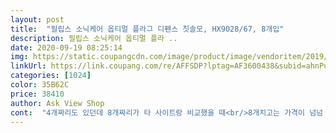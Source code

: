 ```yaml
---
layout: post 
title:  "필립스 소닉케어 옵티멀 플라그 디펜스 칫솔모, HX9028/67, 8개입" 
description: 필립스 소닉케어 옵티멀 플라 ..
date: 2020-09-19 08:25:14 
img: https://static.coupangcdn.com/image/product/image/vendoritem/2019/07/02/4323735223/a7031e20-ff1b-4fda-a548-55700df3be2f.jpg 
linkUrl: https://link.coupang.com/re/AFFSDP?lptag=AF3600438&subid=ahnPublicAsk&pageKey=179543416&itemId=514232588&vendorItemId=4323735223&traceid=V0-113-f662cc3a105e24a5 
categories: [1024] 
color: 35B62C 
price: 38410 
author: Ask View Shop 
cont:  "4개짜리도 있던데 8개짜리가 타 사이트랑 비교했을 때<br/>8개치고는 가격이 넘넘 좋네요<br/>[자세한 것은 네이버에서 이어포스터 를 검색하시면 상세 리뷰를 확인하실 수 있습니다.<br/>] 필립스 제품들은 칫솔 본체는 가격이 괜찮은데 칫솔모는 무지하게 비싸죠.<br/> 그래도 정품을 써야 하기 때문에 8P 짜리 구매했습니다.<br/> 저는 필립스 HX6414/01 쓰는데 호환 잘 되네요.<br/> 오래오래 사용할거 같아서 기분 좋습니다.<br/><br/>기본 장착되어 있는 칫솔모와 비교샷이 있으니 참고하시면 될 것 같아요.<br/><br/>소닉케어 처음 구입했을 때 동봉되어 있던 리필용 장착하고 나니<br/>아직 사용해보지 않아서 모르겠지만 정품이라 믿고 구입했고요.<br/><br/>여분이 없어서 개수 많은 8개짜리로 구입했어요.<br/><br/>역시 정품이라 믿을만 합니다.<br/><br/>이전에 가품을 사용했더니 치아에 프라그제거도 확실히 안 되더라구요,<br/>일단 호환 및 작동이 잘 됩니다.<br/><br/>쿠팡이 가장 저렴해서 결정했네요.<br/><br/>후회 많이하고서 정품 구매했습니다.<br/><br/>" 
---
```

